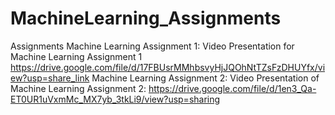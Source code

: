 # MachineLearning_Assignments
Assignments
Machine Learning Assignment 1:
Video Presentation for Machine Learning Assignment 1
https://drive.google.com/file/d/17FBUsrMMhbsvyHjJQOhNtTZsFzDHUYfx/view?usp=share_link
Machine Learning Assignment 2:
Video Presentation of Machine Learning Assignment 2: 
https://drive.google.com/file/d/1en3_Qa-ET0UR1uVxmMc_MX7yb_3tkLi9/view?usp=sharing
